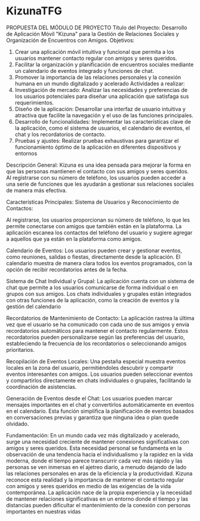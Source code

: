 # KizunaTFG
PROPUESTA DEL MÓDULO DE PROYECTO Título del Proyecto: Desarrollo de Aplicación Móvil "Kizuna" para la Gestión de Relaciones Sociales y Organización de Encuentros con Amigos.
Objetivos:
  1. Crear una aplicación móvil intuitiva y funcional que permita a los usuarios mantener
  contacto regular con amigos y seres queridos.
  2. Facilitar la organización y planificación de encuentros sociales mediante un calendario de
  eventos integrado y funciones de chat.
  3. Promover la importancia de las relaciones personales y la conexión humana en un mundo
  digitalizado y acelerado
Actividades a realizar:
  1. Investigación de mercado: Analizar las necesidades y preferencias de los usuarios
  potenciales para diseñar una aplicación que satisfaga sus requerimientos.
  2. Diseño de la aplicación: Desarrollar una interfaz de usuario intuitiva y atractiva que facilite la
  navegación y el uso de las funciones principales.
  3. Desarrollo de funcionalidades: Implementar las características clave de la aplicación, como
  el sistema de usuarios, el calendario de eventos, el chat y los recordatorios de contacto.
  4. Pruebas y ajustes: Realizar pruebas exhaustivas para garantizar el funcionamiento óptimo
  de la aplicación en diferentes dispositivos y entornos

Descripción General:
  Kizuna es una idea pensada para mejorar la forma en que las personas mantienen el contacto con
  sus amigos y seres queridos. Al registrarse con su número de teléfono, los usuarios pueden acceder
  a una serie de funciones que les ayudarán a gestionar sus relaciones sociales de manera más
  efectiva.

Características Principales:
Sistema de Usuarios y Reconocimiento de Contactos:

  Al registrarse, los usuarios proporcionan su número de teléfono, lo que les permite conectarse con
  amigos que también están en la plataforma.
  La aplicación escanea los contactos del teléfono del usuario y sugiere agregar a aquellos que ya
  están en la plataforma como amigos.
  
Calendario de Eventos:
  Los usuarios pueden crear y gestionar eventos, como reuniones, salidas o fiestas, directamente
  desde la aplicación.
  El calendario muestra de manera clara todos los eventos programados, con la opción de recibir
  recordatorios antes de la fecha.
  
Sistema de Chat Individual y Grupal:
  La aplicación cuenta con un sistema de chat que permite a los usuarios comunicarse de forma
  individual o en grupos con sus amigos.
  Los chats individuales y grupales están integrados con otras funciones de la aplicación, como la
  creación de eventos y la gestión del calendario
  
Recordatorios de Mantenimiento de Contacto:
  La aplicación rastrea la última vez que el usuario se ha comunicado con cada uno de sus amigos y
  envía recordatorios automáticos para mantener el contacto regularmente.
  Estos recordatorios pueden personalizarse según las preferencias del usuario, estableciendo la
  frecuencia de los recordatorios o seleccionando amigos prioritarios.
  
Recopilación de Eventos Locales:
  Una pestaña especial muestra eventos locales en la zona del usuario, permitiéndoles descubrir y
  compartir eventos interesantes con amigos.
  Los usuarios pueden seleccionar eventos y compartirlos directamente en chats individuales o
  grupales, facilitando la coordinación de asistencias.
  
Generación de Eventos desde el Chat:
  Los usuarios pueden marcar mensajes importantes en el chat y convertirlos automáticamente en
  eventos en el calendario.
  Esta función simplifica la planificación de eventos basados en conversaciones previas y garantiza que
  ninguna idea o plan quede olvidado.
  
  Fundamentación:
En un mundo cada vez más digitalizado y acelerado, surge una necesidad creciente de mantener
conexiones significativas con amigos y seres queridos. Esta necesidad personal se fundamenta en la
observación de una tendencia hacia el individualismo y la rapidez en la vida moderna, donde el
tiempo parece transcurrir cada vez más rápido y las personas se ven inmersas en el ajetreo diario, a
menudo dejando de lado las relaciones personales en aras de la eficiencia y la productividad.
Kizuna reconoce esta realidad y la importancia de mantener el contacto regular con amigos y seres
queridos en medio de las exigencias de la vida contemporánea. La aplicación nace de la propia
experiencia y la necesidad de mantener relaciones significativas en un entorno donde el tiempo y las
distancias pueden dificultar el mantenimiento de la conexión con personas importantes en nuestras
vidas
